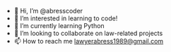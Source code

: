 - 👋 Hi, I’m @abresscoder
- 👀 I’m interested in learning to code!
- 🌱 I’m currently learning Python
- 💞️ I’m looking to collaborate on law-related projects
- 📫 How to reach me lawyerabress1989@gmail.com

<!---
abresscoder/abresscoder is a ✨ special ✨ repository because its `README.md` (this file) appears on your GitHub profile.
You can click the Preview link to take a look at your changes.
--->
